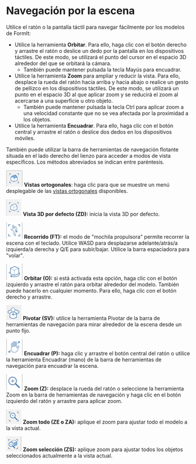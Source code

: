 # Navegación por la escena

Utilice el ratón o la pantalla táctil para navegar fácilmente por los modelos de FormIt:

* Utilice la herramienta **Orbitar**. Para ello, haga clic con el botón derecho y arrastre el ratón o deslice un dedo por la pantalla en los dispositivos táctiles. De este modo, se utilizará el punto del cursor en el espacio 3D alrededor del que se orbitará la cámara.
   * También puede mantener pulsada la tecla Mayús para encuadrar.
* Utilice la herramienta **Zoom** para ampliar y reducir la vista. Para ello, desplace la rueda del ratón hacia arriba y hacia abajo o realice un gesto de pellizco en los dispositivos táctiles. De este modo, se utilizará un punto en el espacio 3D al que aplicar zoom y se reducirá el zoom al acercarse a una superficie u otro objeto.
   * También puede mantener pulsada la tecla Ctrl para aplicar zoom a una velocidad constante que no se vea afectada por la proximidad a los objetos.
* Utilice la herramienta **Encuadrar**. Para ello, haga clic con el botón central y arrastre el ratón o deslice dos dedos en los dispositivos móviles.

También puede utilizar la barra de herramientas de navegación flotante situada en el lado derecho del lienzo para acceder a modos de vista específicos. Los métodos abreviados se indican entre paréntesis.

![](../.gitbook/assets/20190618-ortho-views.png) **Vistas ortogonales**: haga clic para que se muestre un menú desplegable de las [vistas ortogonales](../tool-library/orthographic-views.md) disponibles.

![](../.gitbook/assets/20190618-3d-view.png) **Vista 3D por defecto \(ZD\):** inicia la vista 3D por defecto.

![](../.gitbook/assets/jet-pack.png) **Recorrido \(FT\):** el modo de "mochila propulsora" permite recorrer la escena con el teclado. Utilice WASD para desplazarse adelante/atrás/a izquierda/a derecha y Q/E para subir/bajar. Utilice la barra espaciadora para "volar".

![](../.gitbook/assets/orbit-tool.png) **Orbitar \(O\):** si está activada esta opción, haga clic con el botón izquierdo y arrastre el ratón para orbitar alrededor del modelo. También puede hacerlo en cualquier momento. Para ello, haga clic con el botón derecho y arrastre.

![](../.gitbook/assets/swivel.PNG) **Pivotar \(SV\):** utilice la herramienta Pivotar de la barra de herramientas de navegación para mirar alrededor de la escena desde un punto fijo.

![](../.gitbook/assets/panning.png) **Encuadrar \(P\):** haga clic y arrastre el botón central del ratón o utilice la herramienta Encuadrar \(mano\) de la barra de herramientas de navegación para encuadrar la escena.

![](../.gitbook/assets/zoom.png) **Zoom \(Z\):** desplace la rueda del ratón o seleccione la herramienta Zoom en la barra de herramientas de navegación y haga clic en el botón izquierdo del ratón y arrastre para aplicar zoom.

![](../.gitbook/assets/zoom_all.png) **Zoom todo \(ZE o ZA\):** aplique el zoom para ajustar todo el modelo a la vista actual.

![](../.gitbook/assets/zoom_selection.png) **Zoom selección \(ZS\):** aplique zoom para ajustar todos los objetos seleccionados actualmente a la vista actual.

